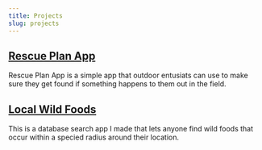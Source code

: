 ```yaml
---
title: Projects
slug: projects
---
```


## <a href="#">Rescue Plan App</a>

Rescue Plan App is a simple app that outdoor entusiats can use to 
make sure they get found if something happens to them out in the field.

## <a href="#">Local Wild Foods</a>

This is a database search app I made that lets anyone find wild foods 
that occur within a specied radius around their location.
